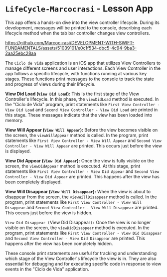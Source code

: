 # `LifeCycle-Marcocrasi` - Lesson App

This app offers a hands-on dive into the view controller lifecycle. During its development, messages will be printed to the console, describing each lifecycle method when the tab bar controller changes view controllers.

https://github.com/Marcoc-rasi/DEVELOPMENT-WITH-SWIFT-FUNDAMENTALS/assets/51039101/e0c1f534-dbc5-4c94-9ba3-2aa25ebc28aa

The `Ciclo de Vida` application is an iOS app that utilizes View Controllers to manage different screens and user interactions. Each View Controller in the app follows a specific lifecycle, with functions running at various key stages. These functions print messages to the console to track the state and progress of views during their lifecycle.

**View Did Load (`View Did Load`):** This is the first stage of the View Controller's lifecycle. In this phase, the `viewDidLoad` method is executed. In the "Ciclo de Vida" program, print statements like `First View Controller - View Did Load` and `Second View Controller - View Did Load` are printed in this stage. These messages indicate that the view has been loaded into memory.

**View Will Appear (`View Will Appear`):** Before the view becomes visible on the screen, the `viewWillAppear` method is called. In the program, print statements like `First View Controller - View Will Appear` and `Second View Controller - View Will Appear` are printed. This occurs just before the view is displayed.

**View Did Appear (`View Did Appear`):** Once the view is fully visible on the screen, the `viewDidAppear` method is executed. At this stage, print statements like `First View Controller - View Did Appear` and `Second View Controller - View Did Appear` are printed. This happens after the view has been completely displayed.

**View Will Disappear (`View Will Disappear`):** When the view is about to disappear from the screen, the `viewWillDisappear` method is called. In the program, print statements like `First View Controller - View Will Disappear` and `Second View Controller - View Will Disappear` are printed. This occurs just before the view is hidden.

`View Did Disappear (`View Did Disappear`):` Once the view is no longer visible on the screen, the `viewDidDisappear` method is executed. In the program, print statements like `First View Controller - View Did Disappear` and `Second View Controller - View Did Disappear` are printed. This happens after the view has been completely hidden.

These console print statements are useful for tracking and understanding which stage of the View Controller's lifecycle the view is in. They are also essential for debugging and for executing specific code in response to view events in the "Ciclo de Vida" application.
